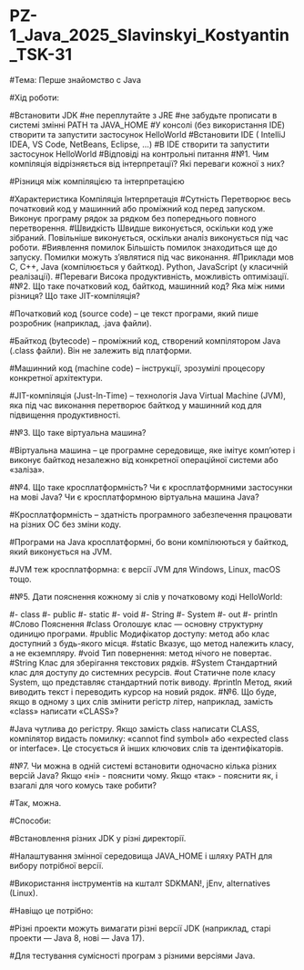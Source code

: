 # PZ-1_Java_2025_Slavinskyi_Kostyantin_TSK-31
#Тема: Перше знайомство с Java

#Хід роботи:

#Встановити JDK
#не переплутайте з JRE
#не забудьте прописати в системі змінні PATH та JAVA_HOME
#У консолі (без використання IDE) створити та запустити застосунок HelloWorld
#Встановити IDE ( IntelliJ IDEA, VS Code, NetBeans, Eclipse, …)
#В IDE створити та запустити застосунок HelloWorld
#Відповіді на контрольні питання
#№1. Чим компіляція відрізняється від інтерпретації? Які переваги кожної з них?

#Різниця між компіляцією та інтерпретацією

#Характеристика	Компіляція	Інтерпретація
#Сутність	Перетворює весь початковий код у машинний або проміжний код перед запуском.	Виконує програму рядок за рядком без попереднього повного перетворення.
#Швидкість	Швидше виконується, оскільки код уже зібраний.	Повільніше виконується, оскільки аналіз виконується під час роботи.
#Виявлення помилок	Більшість помилок знаходиться ще до запуску.	Помилки можуть з’являтися під час виконання.
#Приклади мов	C, C++, Java (компілюється у байткод).	Python, JavaScript (у класичній реалізації).
#Переваги	Висока продуктивність, можливість оптимізації.	
#№2. Що таке початковий код, байткод, машинний код? Яка між ними різниця? Що таке JIT-компіляція?

#Початковий код (source code) – це текст програми, який пише розробник (наприклад, .java файли).

#Байткод (bytecode) – проміжний код, створений компілятором Java (.class файли). Він не залежить від платформи.

#Машинний код (machine code) – інструкції, зрозумілі процесору конкретної архітектури.

#JIT-компіляція (Just-In-Time) – технологія Java Virtual Machine (JVM), яка під час виконання перетворює байткод у машинний код для підвищення продуктивності.

#№3. Що таке віртуальна машина?

#Віртуальна машина – це програмне середовище, яке імітує комп’ютер і виконує байткод незалежно від конкретної операційної системи або «заліза».

#№4. Що таке кросплатформність? Чи є кросплатформними застосунки на мові Java? Чи є кросплатформною віртуальна машина Java?

#Кросплатформність – здатність програмного забезпечення працювати на різних ОС без зміни коду.

#Програми на Java кросплатформні, бо вони компілюються у байткод, який виконується на JVM.

#JVM теж кросплатформна: є версії JVM для Windows, Linux, macOS тощо.

#№5. Дати пояснення кожному зі слів у початковому коді HelloWorld:

#- class
#- public
#- static
#- void
#- String
#- System
#- out
#- println
#Слово	Пояснення
#class	Оголошує клас — основну структурну одиницю програми.
#public	Модифікатор доступу: метод або клас доступний з будь-якого місця.
#static	Вказує, що метод належить класу, а не екземпляру.
#void	Тип повернення: метод нічого не повертає.
#String	Клас для зберігання текстових рядків.
#System	Стандартний клас для доступу до системних ресурсів.
#out	Статичне поле класу System, що представляє стандартний потік виводу.
#println	Метод, який виводить текст і переводить курсор на новий рядок.
#№6. Що буде, якщо в одному з цих слів змінити регістр літер, наприклад, замість «class» написати «CLASS»?

#Java чутлива до регістру. Якщо замість class написати CLASS, компілятор видасть помилку: «cannot find symbol» або «expected class or interface». Це стосується й інших ключових слів та ідентифікаторів.

#№7. Чи можна в одній системі встановити одночасно кілька різних версій Java? Якщо «ні» - пояснити чому. Якщо «так» - пояснити як, і взагалі для чого комусь таке робити?

#Так, можна.

#Способи:

#Встановлення різних JDK у різні директорії.

#Налаштування змінної середовища JAVA_HOME і шляху PATH для вибору потрібної версії.

#Використання інструментів на кшталт SDKMAN!, jEnv, alternatives (Linux).

#Навіщо це потрібно:

#Різні проекти можуть вимагати різні версії JDK (наприклад, старі проекти — Java 8, нові — Java 17).

#Для тестування сумісності програм з різними версіями Java.
